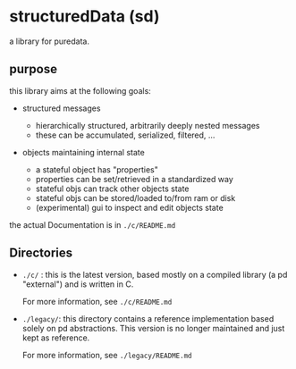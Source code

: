 # structuredData (sd)

a library for puredata.

## purpose

this library aims at the following goals:

- structured messages

	- hierarchically structured, arbitrarily deeply nested messages 
	- these can be accumulated, serialized, filtered, ...

- objects maintaining internal state

	- a stateful object has "properties"
	- properties can be set/retrieved in a standardized way
	- stateful objs can track other objects state
	- stateful objs can be stored/loaded to/from ram or disk
	- (experimental) gui to inspect and edit objects state

the actual Documentation is in `./c/README.md`

## Directories

- `./c/` : this is the latest version, based mostly on a compiled library (a pd "external") and is written in C.

	For more information, see `./c/README.md`

- `./legacy/`: this directory contains a reference implementation based solely on pd abstractions. This version is no longer maintained and just kept as reference.

	For more information, see `./legacy/README.md`
